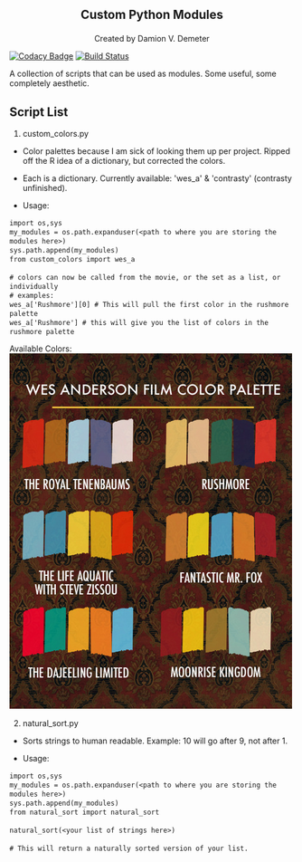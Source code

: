 ## <p align="center">Custom Python Modules</p>   
<p align="center"> Created by Damion V. Demeter</p>   

[![Codacy Badge](https://api.codacy.com/project/badge/Grade/b7521b9839c6464e9f70bb7c5b70d6e0)](https://app.codacy.com/app/iamdamion/my_modules?utm_source=github.com&utm_medium=referral&utm_content=iamdamion/my_modules&utm_campaign=Badge_Grade_Dashboard)
[![Build Status](https://travis-ci.org/iamdamion/my_modules.svg?branch=master)](https://travis-ci.org/iamdamion/my_modules)    

A collection of scripts that can be used as modules. Some useful, some completely aesthetic.

## Script List ##
1. custom_colors.py   

* Color palettes because I am sick of looking them up per project. Ripped off the R idea of a dictionary, but corrected the colors.   
* Each is a dictionary. Currently available: 'wes_a' & 'contrasty' (contrasty unfinished).   

* Usage:   
 ```
 import os,sys
 my_modules = os.path.expanduser(<path to where you are storing the modules here>)
 sys.path.append(my_modules)
 from custom_colors import wes_a

 # colors can now be called from the movie, or the set as a list, or individually
 # examples:
 wes_a['Rushmore'][0] # This will pull the first color in the rushmore palette
 wes_a['Rushmore'] # this will give you the list of colors in the rushmore palette
 ```

Available Colors:     
![](https://github.com/iamdamion/my_modules/blob/master/wes_color_palettes.jpg) 

2. natural_sort.py   
  - Sorts strings to human readable. Example: 10 will go after 9, not after 1.

 * Usage:
 ```
 import os,sys
 my_modules = os.path.expanduser(<path to where you are storing the modules here>)
 sys.path.append(my_modules)
 from natural_sort import natural_sort

 natural_sort(<your list of strings here>)

 # This will return a naturally sorted version of your list. 
 ```   
     

